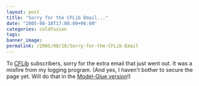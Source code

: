 ```yaml
---
layout: post
title: "Sorry for the CFLib Email..."
date: "2005-08-18T17:08:00+06:00"
categories: coldfusion 
tags: 
banner_image: 
permalink: /2005/08/18/Sorry-for-the-CFLib-Email
---
```


To <a href="http://www.cflib.org">CFLib</a> subscribers, sorry for the extra email that just went out. It was a misfire from my logging program. (And yes, I haven't bother to secure the page yet. Will do that in the <a href="http://mg.cflib.org">Model-Glue version</a>!)